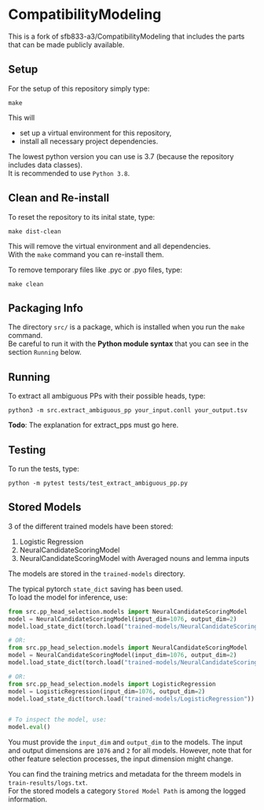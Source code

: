 # CompatibilityModeling
This is a fork of sfb833-a3/CompatibilityModeling that includes the parts that can be made publicly available.

## Setup

For the setup of this repository simply type:

    make

This will

- set up a virtual environment for this repository,
- install all necessary project dependencies.

The lowest python version you can use is 3.7 (because the repository includes data classes).  
It is recommended to use ```Python 3.8```.

## Clean and Re-install

To reset the repository to its inital state, type:

    make dist-clean

This will remove the virtual environment and all dependencies.  
With the `make` command you can re-install them.

To remove temporary files like .pyc or .pyo files, type:

    make clean

## Packaging Info

The directory ```src/``` is a package, which is installed when you run the ```make``` command.  
Be careful to run it with the **Python module syntax** that you can see in the section ```Running``` below.

## Running

To extract all ambiguous PPs with their possible heads, type:

    python3 -m src.extract_ambiguous_pp your_input.conll your_output.tsv

**Todo**: The explanation for extract_pps must go here.

## Testing

To run the tests, type:

    python -m pytest tests/test_extract_ambiguous_pp.py

## Stored Models

3 of the different trained models have been stored:

1. Logistic Regression
2. NeuralCandidateScoringModel
3. NeuralCandidateScoringModel with Averaged nouns and lemma inputs

The models are stored in the `trained-models` directory.

The typical pytorch `state_dict` saving has been used.  
To load the model for inference, use:

```python
from src.pp_head_selection.models import NeuralCandidateScoringModel
model = NeuralCandidateScoringModel(input_dim=1076, output_dim=2)
model.load_state_dict(torch.load("trained-models/NeuralCandidateScoringModel"))

# OR:
from src.pp_head_selection.models import NeuralCandidateScoringModel
model = NeuralCandidateScoringModel(input_dim=1076, output_dim=2)
model.load_state_dict(torch.load("trained-models/NeuralCandidateScoringModel-averaged-nouns"))

# OR: 
from src.pp_head_selection.models import LogisticRegression
model = LogisticRegression(input_dim=1076, output_dim=2)
model.load_state_dict(torch.load("trained-models/LogisticRegression"))


# To inspect the model, use:
model.eval()
```

You must provide the `input_dim` and `output_dim` to the models.
The input and output dimensions are `1076` and `2` for all models.
However, note that for other feature selection processes, the input dimension might change.

You can find the training metrics and metadata for the threem models in `train-results/logs.txt`.  
For the stored models a category `Stored Model Path` is among the logged information.
